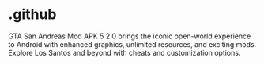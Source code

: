 # .github
GTA San Andreas Mod APK 5 2.0 brings the iconic open-world experience to Android with enhanced graphics, unlimited resources, and exciting mods. Explore Los Santos and beyond with cheats and customization options.
